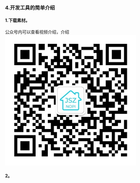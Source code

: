 ### 4.开发工具的简单介绍
#### 1.下载素材。
公众号内可以查看视频介绍，介绍
![title](https://raw.githubusercontent.com/JSZNopi/JSZImage/master/gitnote/2019/10/30/WXCODE-1572446034519.jpeg)

#### 2。